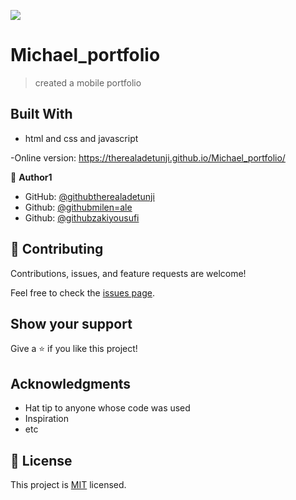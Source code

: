 ![](https://img.shields.io/badge/Microverse-blueviolet)

# Michael_portfolio

> created a mobile portfolio

## Built With

- html and css and javascript

-Online version: https://therealadetunji.github.io/Michael_portfolio/

👤 **Author1**

- GitHub: [@githubtherealadetunji](https://github.com/githubtherealadetunji)
- Github: [@githubmilen=ale](https://github.com/milen-ale)
- Github: [@githubzakiyousufi](https://https://github.com/zakiyousufi)

## 🤝 Contributing

Contributions, issues, and feature requests are welcome!

Feel free to check the [issues page](https://github.com/Therealadetunji/Michael_portfolio/issues).

## Show your support

Give a ⭐️ if you like this project!

## Acknowledgments

- Hat tip to anyone whose code was used
- Inspiration
- etc

## 📝 License

This project is [MIT](./MIT.md) licensed.
